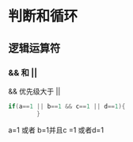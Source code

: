 # 判断和循环




## 逻辑运算符

###  && 和 ||

&& 优先级大于 ||

``` java
if(a==1 || b==1 && c==1 || d==1){
        }
```

a=1 或者 b=1并且c =1 或者d=1

